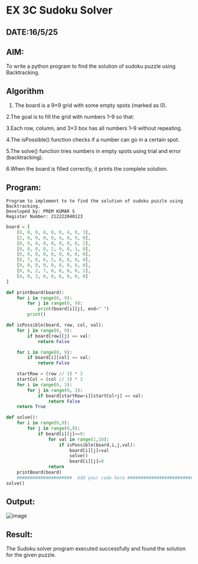 # EX 3C Sudoku Solver
## DATE:16/5/25
## AIM:
To write a python program to find the solution of sudoku puzzle using Backtracking.


## Algorithm
1. The board is a 9×9 grid with some empty spots (marked as 0).

2.The goal is to fill the grid with numbers 1–9 so that:

3.Each row, column, and 3×3 box has all numbers 1–9 without repeating.

4.The isPossible() function checks if a number can go in a certain spot.

5.The solve() function tries numbers in empty spots using trial and error (backtracking).

6.When the board is filled correctly, it prints the complete solution.

  

## Program:
```
Program to implement to to find the solution of sudoku puzzle using Backtracking.
Developed by: PREM KUMAR S
Register Number: 212222040123
```
```python
board = [
    [0, 0, 0, 8, 0, 0, 4, 0, 3],
    [2, 0, 0, 0, 0, 4, 8, 9, 0],
    [0, 9, 0, 0, 0, 0, 0, 0, 2],
    [0, 0, 0, 0, 2, 9, 0, 1, 0],
    [0, 0, 0, 0, 0, 0, 0, 0, 0],
    [0, 7, 0, 6, 5, 0, 0, 0, 0],
    [9, 0, 0, 0, 0, 0, 0, 8, 0],
    [0, 6, 2, 7, 0, 0, 0, 0, 1],
    [4, 0, 3, 0, 0, 6, 0, 0, 0]
]

def printBoard(board):
    for i in range(0, 9):
        for j in range(0, 9):
            print(board[i][j], end=" ")
        print()

def isPossible(board, row, col, val):
    for j in range(0, 9):
        if board[row][j] == val:
            return False

    for i in range(0, 9):
        if board[i][col] == val:
            return False

    startRow = (row // 3) * 3
    startCol = (col // 3) * 3
    for i in range(0, 3):
        for j in range(0, 3):
            if board[startRow+i][startCol+j] == val:
                return False
    return True

def solve():
    for i in range(0,9):
        for j in range(0,9):
            if board[i][j]==0:
                for val in range(1,10):
                    if isPossible(board,i,j,val):
                        board[i][j]=val
                        solve()
                        board[i][j]=0
                return
    printBoard(board)        
    #####################  Add your code here #########################
solve()
```

## Output:

![image](https://github.com/user-attachments/assets/2a7ca3d1-abae-4f50-a81b-a7d7fffa5daf)


## Result:
The Sudoku solver program executed successfully and found the solution for the given puzzle.
